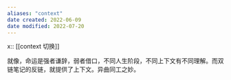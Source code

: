 ```yaml
---
aliases: "context"
date created: 2022-06-09
date modified: 2022-07-20
---
```


x:: [[context 切换]]

就像，命运是强者谦辞，弱者借口，不同人生阶段，不同上下文有不同理解。而双链笔记的反链，就提供了上下文。异曲同工之妙。
